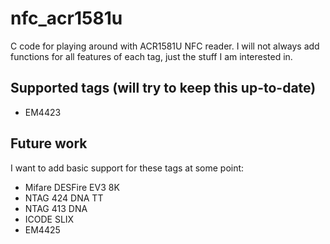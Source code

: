 # nfc_acr1581u
C code for playing around with ACR1581U NFC reader. I will not always add functions for all features of each tag, just the stuff I am interested in.

## Supported tags (will try to keep this up-to-date)
* EM4423

## Future work
I want to add basic support for these tags at some point:
* Mifare DESFire EV3 8K
* NTAG 424 DNA TT
* NTAG 413 DNA
* ICODE SLIX
* EM4425
